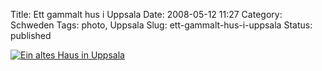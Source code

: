 Title: Ett gammalt hus i Uppsala
Date: 2008-05-12 11:27
Category: Schweden
Tags: photo, Uppsala
Slug: ett-gammalt-hus-i-uppsala
Status: published

[![Ein altes Haus in
Uppsala](/pic/gammalthusuppsala_s.jpg "Ein altes Haus in Uppsala")](/pic/gammalthusuppsala_l.jpg)

